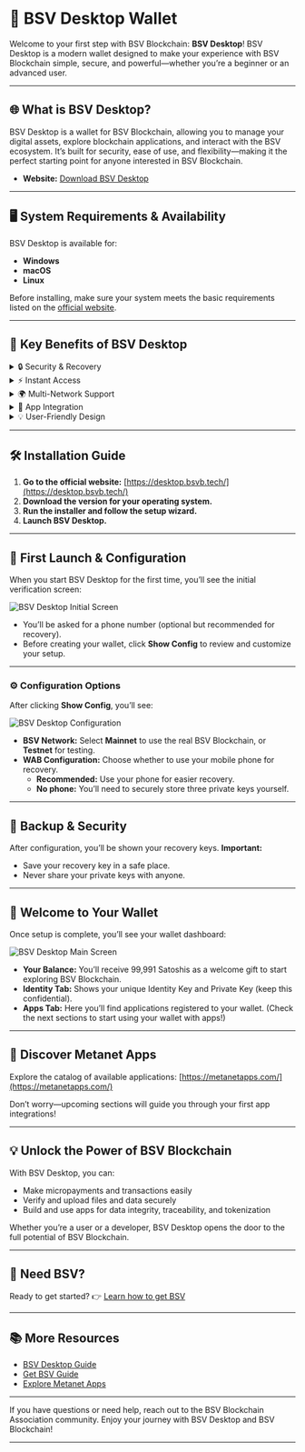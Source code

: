 # 🪪 BSV Desktop Wallet

Welcome to your first step with BSV Blockchain: **BSV Desktop**!
BSV Desktop is a modern wallet designed to make your experience with BSV Blockchain simple, secure, and powerful—whether you’re a beginner or an advanced user.

---

## 🌐 What is BSV Desktop?

BSV Desktop is a wallet for BSV Blockchain, allowing you to manage your digital assets, explore blockchain applications, and interact with the BSV ecosystem.
It’s built for security, ease of use, and flexibility—making it the perfect starting point for anyone interested in BSV Blockchain.

- **Website:** [Download BSV Desktop](https://desktop.bsvb.tech/)

---

## 🖥️ System Requirements & Availability

BSV Desktop is available for:

- **Windows**
- **macOS**
- **Linux**

Before installing, make sure your system meets the basic requirements listed on the [official website](https://desktop.bsvb.tech/).

---

## 🎁 Key Benefits of BSV Desktop

<details>
<summary>🔒 Security & Recovery</summary>
BSV Desktop offers advanced security features, including optional phone-based recovery and multi-key backup. Your assets are protected, and you have multiple ways to recover your wallet if needed.
</details>

<details>
<summary>⚡ Instant Access</summary>
Get started in minutes! The setup is quick, and you receive a small amount of BSV (Satoshis) as a welcome gift to explore the blockchain.
</details>

<details>
<summary>🌍 Multi-Network Support</summary>
Easily switch between BSV Blockchain’s mainnet and testnet, perfect for both real transactions and experimentation.
</details>

<details>
<summary>🧩 App Integration</summary>
Connect with a growing catalog of blockchain applications directly from your wallet.
</details>

<details>
<summary>💡 User-Friendly Design</summary>
Intuitive interface designed for both new users and experienced developers.
</details>

---

## 🛠️ Installation Guide

1. **Go to the official website:**
	 [https://desktop.bsvb.tech/](https://desktop.bsvb.tech/)
2. **Download the version for your operating system.**
3. **Run the installer and follow the setup wizard.**
4. **Launch BSV Desktop.**

---

## 🚀 First Launch & Configuration

When you start BSV Desktop for the first time, you’ll see the initial verification screen:

![BSV Desktop Initial Screen](../../assets/metanet-desktop-init.png)

- You’ll be asked for a phone number (optional but recommended for recovery).
- Before creating your wallet, click **Show Config** to review and customize your setup.

---

### ⚙️ Configuration Options

After clicking **Show Config**, you’ll see:

![BSV Desktop Configuration](../../assets/metanet-desktop-config.png)

- **BSV Network:**
	Select **Mainnet** to use the real BSV Blockchain, or **Testnet** for testing.
- **WAB Configuration:**
	Choose whether to use your mobile phone for recovery.
	- **Recommended:** Use your phone for easier recovery.
	- **No phone:** You’ll need to securely store three private keys yourself.

---

## 🔑 Backup & Security

After configuration, you’ll be shown your recovery keys.
**Important:**
- Save your recovery key in a safe place.
- Never share your private keys with anyone.

---

## 🎉 Welcome to Your Wallet

Once setup is complete, you’ll see your wallet dashboard:

![BSV Desktop Main Screen](../../assets/metanet-desktop-main.png)

- **Your Balance:**
	You’ll receive 99,991 Satoshis as a welcome gift to start exploring BSV Blockchain.
- **Identity Tab:**
	Shows your unique Identity Key and Private Key (keep this confidential).
- **Apps Tab:**
	Here you’ll find applications registered to your wallet.
	(Check the next sections to start using your wallet with apps!)

---

## 🧩 Discover Metanet Apps

Explore the catalog of available applications:
[https://metanetapps.com/](https://metanetapps.com/)

Don’t worry—upcoming sections will guide you through your first app integrations!

---

## 💡 Unlock the Power of BSV Blockchain

With BSV Desktop, you can:

- Make micropayments and transactions easily
- Verify and upload files and data securely
- Build and use apps for data integrity, traceability, and tokenization

Whether you’re a user or a developer, BSV Desktop opens the door to the full potential of BSV Blockchain.

---

## 💸 Need BSV?

Ready to get started?
👉 [Learn how to get BSV](get-bsv/README.md)

---

## 📚 More Resources

- [BSV Desktop Guide](metanet-desktop-mainnet.md)
- [Get BSV Guide](get-bsv/README.md)
- [Explore Metanet Apps](https://metanetapps.com/)

---

If you have questions or need help, reach out to the BSV Blockchain Association community.
Enjoy your journey with BSV Desktop and BSV Blockchain!

---
